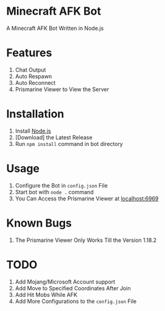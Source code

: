 # Minecraft AFK Bot
A Minecraft AFK Bot Written in Node.js
# Features
1. Chat Output
2. Auto Respawn
3. Auto Reconnect
4. Prismarine Viewer to View the Server
# Installation
1. Install [Node.js](https://nodejs.org/en/download/)
2. [Download] the Latest Release
3. Run `npm install` command in bot directory
# Usage
1. Configure the Bot in `config.json` File
2. Start bot with `node .` command
3. You Can Access the Prismarine Viewer at [localhost:6969](http://localhost:6969)
# Known Bugs
1. The Prismarine Viewer Only Works Till the Version 1.18.2
# TODO
1. Add Mojang/Microsoft Account support
2. Add Move to Specified Coordinates After Join
3. Add Hit Mobs While AFK
4. Add More Configurations to the `config.json` File
